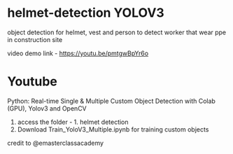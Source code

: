 # helmet-detection YOLOV3
object detection for helmet, vest and person to detect worker that wear ppe in construction site

video demo link - https://youtu.be/pmtgwBpYr6o
# Youtube
Python: Real-time Single & Multiple Custom Object Detection with Colab (GPU), Yolov3 and OpenCV
1)  access the folder - 1. helmet detection
2) Download Train_YoloV3_Multiple.ipynb for training custom objects

credit to @emasterclassacademy
